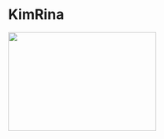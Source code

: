 # KimRina
<img src="https://user-images.githubusercontent.com/93020734/224770541-810ae061-8d17-46c7-8076-7a927fdc3f17.png" width="300" height="200" />
